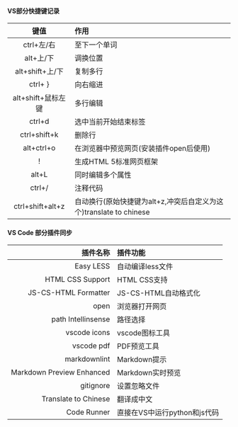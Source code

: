 #### **VS部分快捷键记录**

键值 | 作用
:---: | :---
ctrl+左/右 | 至下一个单词
alt+上/下 | 调换位置
alt+shift+上/下 | 复制多行
ctrl+ } | 向右缩进
alt+shift+鼠标左键  |  多行编辑
ctrl+d  |  选中当前开始结束标签
ctrl+shift+k |  删除行
alt+ctrl+o  |  在浏览器中预览网页(安装插件open后使用)
!   |  生成HTML 5标准网页框架
alt+L  |  同时编辑多个属性
ctrl+/  | 注释代码
ctrl+shift+alt+z  | 自动换行(原始快捷键为alt+z,冲突后自定义为这个)translate to chinese

#### **VS Code 部分插件同步**  

插件名称|插件功能
---:|:---
Easy LESS| 自动编译less文件
HTML CSS Support  |   HTML CSS支持
JS-CS-HTML Formatter  |  JS-CS-HTML自动格式化
open  |  浏览器打开网页
path Intellinsense  |  路径选择
vscode icons  |  vscode图标工具
vscode pdf  |  PDF预览工具 
markdownlint|Markdown提示
Markdown Preview Enhanced|Markdown实时预览
gitignore|设置忽略文件
Translate to Chinese | 翻译成中文
Code Runner  |  直接在VS中运行python和js代码
